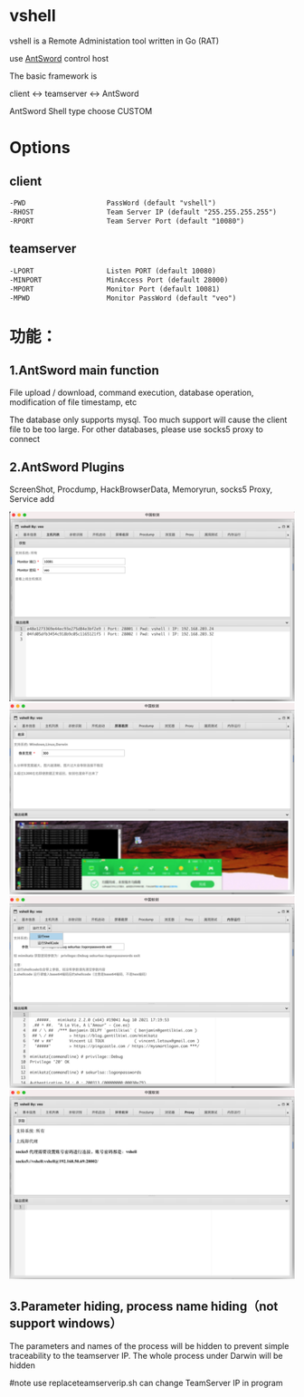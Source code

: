 # vshell
vshell is a Remote Administation tool written in Go (RAT)

use [AntSword](https://github.com/AntSwordProject/antSword) control host

The basic framework is

client <-> teamserver <-> AntSword

AntSword Shell type choose CUSTOM

# Options
## client
```
-PWD                    PassWord (default "vshell")
-RHOST                  Team Server IP (default "255.255.255.255")
-RPORT                  Team Server Port (default "10080")

```
## teamserver

```
-LPORT                  Listen PORT (default 10080)
-MINPORT                MinAccess Port (default 28000)
-MPORT                  Monitor Port (default 10081)
-MPWD                   Monitor PassWord (default "veo")

```

# 功能：

## 1.AntSword main function

File upload / download, command execution, database operation, modification of file timestamp, etc

The database only supports mysql. Too much support will cause the client file to be too large. For other databases, please use socks5 proxy to connect

## 2.AntSword Plugins

ScreenShot, Procdump, HackBrowserData, Memoryrun, socks5 Proxy, Service add

![](img/README/2021-10-05-17-26-19.png)
![](img/README/2021-10-05-17-26-54.png)
![](img/README/2021-10-05-17-32-10.png)
![](img/README/2021-10-05-17-32-41.png)

## 3.Parameter hiding, process name hiding（not support windows）
The parameters and names of the process will be hidden to prevent simple traceability to the teamserver IP. The whole process under Darwin will be hidden

#note
use replaceteamserverip.sh can change TeamServer IP in program
